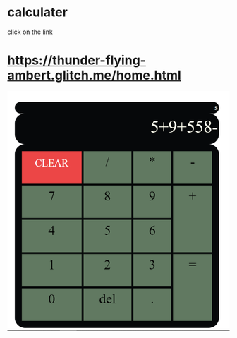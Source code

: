 # calculater
click on the link 
# https://thunder-flying-ambert.glitch.me/home.html


![](Capture.PNG)
